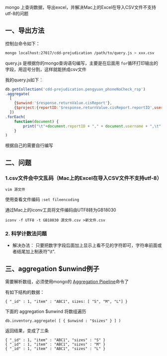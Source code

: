 

mongo 上查询数据，导出excel，并解决Mac上的Excel在导入CSV文件不支持utf-8的问题

<!--more-->




## 一、导出方法

控制台命令如下：

```sh
mongo localhost:27017/cdd-prejudication /path/to/query.js > xxx.csv
```

query.js 是根据你的mongo查询语句编写，主要是在后面用 `for`循环打印输出的字段，用逗号分割，这样就能拼成csv文件

我的query.js如下：

```javascript
db.getCollection('cdd-prejudication.pengyuan_phoneNoCheck_rsp')
.aggregate(
  [
    {$unwind:'$response.returnValue.cisReport'},
    {$project:{reportID:'$response.returnValue.cisReport.reportID',username:'$username',idCard:'$idCard'}}
  ])
.forEach(
    function(document) {
        print("\t"+document.reportID + "," + document.username + ",\t" + document.idCard+"");
    }
)

```
根据自己的需要自行编写




## 二、问题
### 1.csv文件会中文乱码（Mac上的Excel在导入CSV文件不支持utf-8）


```
vim 源文件
```
 

使用查看文件编码
`:set fileencoding`

通过Mac上的iconv工具将文件编码由UTF8转为GB18030

```
iconv -f UTF8 -t GB18030 源文件.csv >新文件.csv
```


### 2. 科学计数法问题

- 解决办法：
只要把数字字段后面加上显示上看不见的字符即可，字符串前面或者结尾加上制表符"\t".




## 三、aggregation $unwind例子

需要解析数组，必须使用mongo的 [Aggregation Pipeline](https://docs.mongodb.com/manual/aggregation/#aggregation-pipeline)命令了

有如下结构的数据：

```
{ "_id" : 1, "item" : "ABC1", sizes: [ "S", "M", "L"] }
```
下面的 aggregation $unwind 将数组遍历

```
db.inventory.aggregate( [ { $unwind : "$sizes" } ] )
```

返回结果，变成了三条

```
{ "_id" : 1, "item" : "ABC1", "sizes" : "S" }
{ "_id" : 1, "item" : "ABC1", "sizes" : "M" }
{ "_id" : 1, "item" : "ABC1", "sizes" : "L" }
```